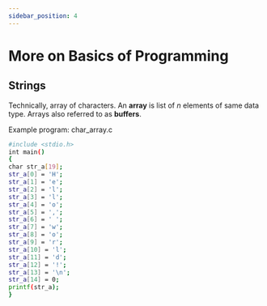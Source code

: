 ```yaml
---
sidebar_position: 4
---
```


# More on Basics of Programming


## Strings

Technically, array of characters. An __array__ is list of *n* elements of same data type.
Arrays also referred to as **buffers**.

Example program: char_array.c
```bash
#include <stdio.h>
int main()
{
char str_a[19];
str_a[0] = 'H';
str_a[1] = 'e';
str_a[2] = 'l';
str_a[3] = 'l';
str_a[4] = 'o';
str_a[5] = ',';
str_a[6] = ' ';
str_a[7] = 'w';
str_a[8] = 'o';
str_a[9] = 'r';
str_a[10] = 'l';
str_a[11] = 'd';
str_a[12] = '!';
str_a[13] = '\n';
str_a[14] = 0;
printf(str_a);
}

```
